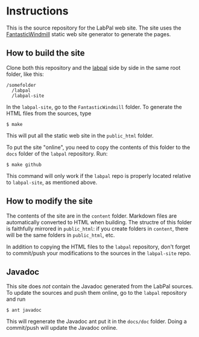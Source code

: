 # Instructions

This is the source repository for the LabPal web site. The site uses the
[FantasticWindmill](https://sylvainhalle.github.io/FantasticWindmill) static
web site generator to generate the pages.

## How to build the site

Clone both this repository and the [labpal](https://github.com/liflab/labpal)
side by side in the same root folder, like this:

    /somefolder
      /labpal
      /labpal-site

In the `labpal-site`, go to the `FantasticWindmill` folder. To generate the
HTML files from the sources, type

    $ make

This will put all the static web site in the `public_html` folder.

To put the site "online", you need to copy the contents of this folder to the
`docs` folder of the `labpal` repository. Run:

    $ make github

This command will only work if the `labpal` repo is properly located relative
to `labpal-site`, as mentioned above.

## How to modify the site

The contents of the site are in the `content` folder. Markdown files are
automatically converted to HTML when building. The structre of this folder
is faithfully mirrored in `public_html`: if you create folders in `content`,
there will be the same folders in `public_html`, etc.

In addition to copying the HTML files to the `labpal` repository, don't forget
to commit/push your modifications to the sources in the `labpal-site` repo.

## Javadoc

This site does *not* contain the Javadoc generated from the LabPal sources.
To update the sources and push them online, go to the `labpal` repository and
run

    $ ant javadoc

This will regenerate the Javadoc ant put it in the `docs/doc` folder. Doing
a commit/push will update the Javadoc online.